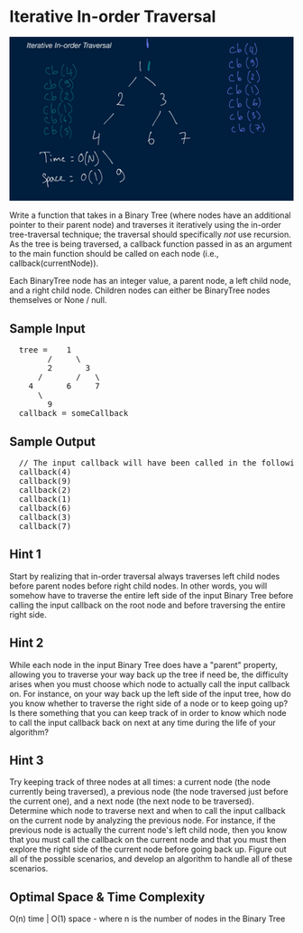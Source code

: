 # Iterative In-order Traversal

![](./iterative_in_order_traversal.PNG)

  Write a function that takes in a Binary Tree (where nodes have an additional
  pointer to their parent node) and traverses it iteratively using the in-order
  tree-traversal technique; the traversal should specifically <i>not</i> use
  recursion. As the tree is being traversed, a callback function passed in as an
  argument to the main function should be called on each node (i.e.,
  callback(currentNode)).

  Each BinaryTree node has an integer value, a
  parent node, a left child node, and a
  right child node. Children nodes can either be
  BinaryTree nodes themselves or None / null.

## Sample Input

<pre>
  tree =    1
        /     \
        2       3
      /       /   \
    4       6     7
      \
        9
  callback = someCallback
</pre>

## Sample Output

<pre>
  // The input callback will have been called in the following order:
  callback(4)
  callback(9)
  callback(2)
  callback(1)
  callback(6)
  callback(3)
  callback(7)
</pre>

## Hint 1

  Start by realizing that in-order traversal always traverses left child nodes before parent nodes before right child nodes. In other words, you will somehow have to traverse the entire left side of the input Binary Tree before calling the input callback on the root node and before traversing the entire right side.

## Hint 2

  While each node in the input Binary Tree does have a "parent" property, allowing you to traverse your way back up the tree if need be, the difficulty arises when you must choose which node to actually call the input callback on. For instance, on your way back up the left side of the input tree, how do you know whether to traverse the right side of a node or to keep going up? Is there something that you can keep track of in order to know which node to call the input callback back on next at any time during the life of your algorithm?

## Hint 3

  Try keeping track of three nodes at all times: a current node (the node currently being traversed), a previous node (the node traversed just before the current one), and a next node (the next node to be traversed). Determine which node to traverse next and when to call the input callback on the current node by analyzing the previous node. For instance, if the previous node is actually the current node's left child node, then you know that you must call the callback on the current node and that you must then explore the right side of the current node before going back up. Figure out all of the possible scenarios, and develop an algorithm to handle all of these scenarios.

## Optimal Space & Time Complexity

  O(n) time | O(1) space - where n is the number of nodes in the Binary Tree
